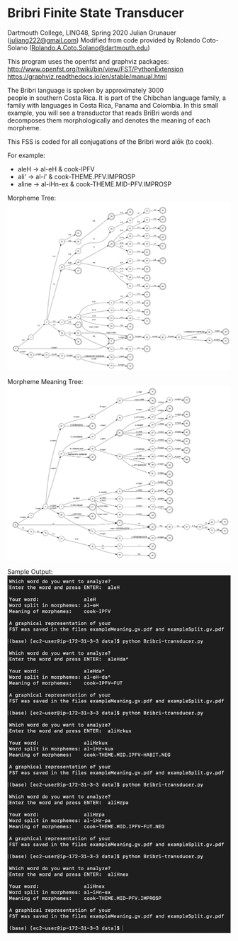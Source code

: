 # Bribri Finite State Transducer
Dartmouth College, LING48, Spring 2020
Julian Grunauer (juliang222@gmail.com)
Modified from code provided by Rolando Coto-Solano (Rolando.A.Coto.Solano@dartmouth.edu)

This program uses the openfst and graphviz packages:
http://www.openfst.org/twiki/bin/view/FST/PythonExtension
https://graphviz.readthedocs.io/en/stable/manual.html

The Bribri language is spoken by approximately 3000  
people in southern Costa Rica. It is part of  the Chibchan 
language family, a family with languages in Costa Rica, 
Panama and Colombia. In this small example, you will see 
a transductor that reads BriBri words and decomposes them 
morphologically and denotes the meaning of each morpheme.

This FSS is coded for all conjugations of the Bribri word
alö́k (to cook).

For example:
* aleH   -> al-eH & cook-IPFV
* ali'   -> al-i' & cook-THEME.PFV.IMPROSP
* alìne -> al-iHn-ex & cook-THEME.MID-PFV.IMPROSP

Morpheme Tree:
![](morphemeSplit.jpg)

Morpheme Meaning Tree:
![](morphemeMeaning.jpg)

Sample Output:
![](sampleOutput.jpg)
